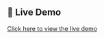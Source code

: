## 🚀 Live Demo

[Click here to view the live demo](https://angular-simple-project-psi.vercel.app/#/home)
